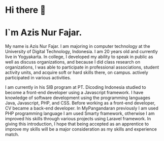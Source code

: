 # Hi there 👋
# I`m Azis Nur Fajar.

My name is Azis Nur Fajar. I am majoring in computer technology at the University of Digital Technology, Indonesia. I am 20 years old and currently live in Yogyakarta. In college, I developed my ability to speak in public as well as discuss organizations, and because I did class research on organizations, I was able to participate in professional associations, student activity units, and acquire soft or hard skills there, on campus. actively participated in various activities.

I am currently in his SIB program at PT. Dicoding Indonesia studied to become a front-end developer using a Javascript framework. I have knowledge of software development using the programming languages Java, Javascript, PHP, and CSS. Before working as a front-end developer, CV became a back-end developer. In MyPangandaran previously I am used PHP programming language I am used Smarty framework, otherwise I am improved his skills through various projects using Laravel framework. In giving this introduction, I hope that being accepted as an apprentice to improve my skills will be a major consideration as my skills and experience match.
